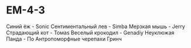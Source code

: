 # EM-4-3
Синий ёж - Sonic
Сентиментальный лев - Simba
Мерзкая мышь - Jerry
Страдающий кот - Томas
Веселый крокодил - Genadiy
Неуклюжая Панда - По
Антропоморфные черепахи 
Гринч
